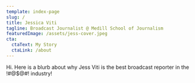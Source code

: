 ```yaml
---
template: index-page
slug: /
title: Jessica Viti
tagline: Broadcast Journalist @ Medill School of Journalism
featuredImage: /assets/jess-cover.jpeg
cta:
  ctaText: My Story
  ctaLink: /about
---
```

Hi. Here is a blurb about why Jess Viti is the best broadcast reporter in the !#@$@#! industry!